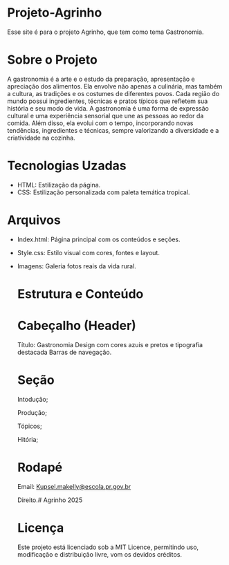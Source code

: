 # Projeto-Agrinho
Esse site é para o projeto Agrinho, que tem como tema Gastronomia.
 # Sobre o Projeto
 A gastronomia é a arte e o estudo da preparação, apresentação e apreciação dos alimentos. Ela envolve não apenas a culinária, mas também a cultura, as tradições e os costumes de diferentes povos. Cada região do mundo possui ingredientes, técnicas e pratos típicos que refletem sua história e seu modo de vida. 
 A gastronomia é uma forma de expressão cultural e uma experiência sensorial que une as pessoas ao redor da comida. Além disso, ela evolui com o tempo, incorporando novas tendências, ingredientes e técnicas, sempre valorizando a diversidade e a criatividade na cozinha.
 # Tecnologias Uzadas 
 - HTML: Estilização da página.
 - CSS: Estilização personalizada com paleta temática tropical.
 # Arquivos
 - Index.html: Página principal com os conteúdos e seções.
 - Style.css: Estilo visual com cores, fontes e layout.
 - Imagens: Galeria fotos reais da vida rural.
   # Estrutura e Conteúdo
   # Cabeçalho (Header)
   Título: Gastronomia
   Design com cores azuis e pretos e tipografia destacada
   Barras de navegação.
   # Seção
   Intodução;

   Produção;

   Tópicos;

   Hitória;
   # Rodapé
   Email: Kupsel.makelly@escola.pr.gov.br

   Direito.# Agrinho 2025
   # Licença
   Este projeto está licenciado sob a MIT Licence, permitindo uso, modificação e distribuição livre, vom os devidos créditos.
